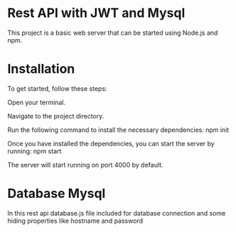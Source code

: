 # Rest API with JWT and Mysql
This project is a basic web server that can be started using Node.js and npm.

# Installation
To get started, follow these steps:

Open your terminal.

Navigate to the project directory.

Run the following command to install the necessary dependencies: npm init 

Once you have installed the dependencies, you can start the server by running: npm start

The server will start running on port 4000 by default.
# Database Mysql
In this rest api database.js file included for database connection and some hiding properties like hostname and password

